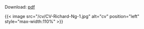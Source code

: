 Download: [pdf](/cv/CV-Richard-Ng.pdf)

{{< image src="/cv/CV-Richard-Ng-1.jpg" alt="cv" position="left" style="max-width:110%" >}}
